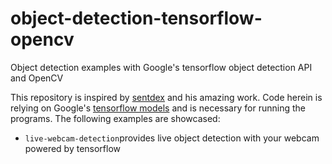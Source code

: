 # object-detection-tensorflow-opencv
Object detection examples with Google's tensorflow object detection API and OpenCV

This repository is inspired by [sentdex](https://pythonprogramming.net) and his amazing work. Code herein is relying on Google's [tensorflow models](https://github.com/tensorflow/models) and is necessary for running the programs. The following examples are showcased:
* `live-webcam-detection`provides live object detection with your webcam powered by tensorflow

